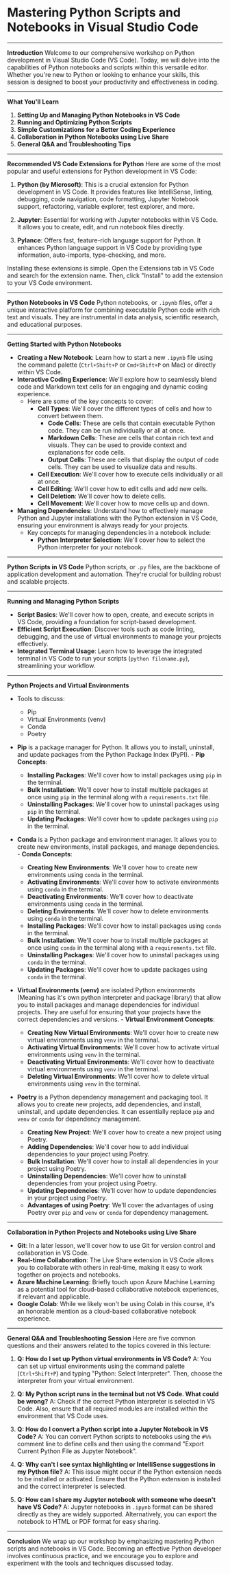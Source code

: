 # Mastering Python Scripts and Notebooks in Visual Studio Code

---

**Introduction**
Welcome to our comprehensive workshop on Python development in Visual Studio Code (VS Code). Today, we will delve into the capabilities of Python notebooks and scripts within this versatile editor. Whether you're new to Python or looking to enhance your skills, this session is designed to boost your productivity and effectiveness in coding.

---

**What You'll Learn**
1. **Setting Up and Managing Python Notebooks in VS Code**
2. **Running and Optimizing Python Scripts**
3. **Simple Customizations for a Better Coding Experience**
4. **Collaboration in Python Notebooks using Live Share**
5. **General Q&A and Troubleshooting Tips**

---
**Recommended VS Code Extensions for Python**
Here are some of the most popular and useful extensions for Python development in VS Code:

1. **Python (by Microsoft)**: This is a crucial extension for Python development in VS Code. It provides features like IntelliSense, linting, debugging, code navigation, code formatting, Jupyter Notebook support, refactoring, variable explorer, test explorer, and more.

2. **Jupyter**: Essential for working with Jupyter notebooks within VS Code. It allows you to create, edit, and run notebook files directly.

3. **Pylance**: Offers fast, feature-rich language support for Python. It enhances Python language support in VS Code by providing type information, auto-imports, type-checking, and more.

Installing these extensions is simple. Open the Extensions tab in VS Code and search for the extension name. Then, click "Install" to add the extension to your VS Code environment.

---

**Python Notebooks in VS Code**
Python notebooks, or `.ipynb` files, offer a unique interactive platform for combining executable Python code with rich text and visuals. They are instrumental in data analysis, scientific research, and educational purposes.

---

**Getting Started with Python Notebooks**
- **Creating a New Notebook**: Learn how to start a new `.ipynb` file using the command palette (`Ctrl+Shift+P` or `Cmd+Shift+P` on Mac) or directly within VS Code.
- **Interactive Coding Experience**: We'll explore how to seamlessly blend code and Markdown text cells for an engaging and dynamic coding experience.
  - Here are some of the key concepts to cover:
    - **Cell Types**: We'll cover the different types of cells and how to convert between them.
      - **Code Cells**: These are cells that contain executable Python code. They can be run individually or all at once.
      - **Markdown Cells**: These are cells that contain rich text and visuals. They can be used to provide context and explanations for code cells.
      - **Output Cells**: These are cells that display the output of code cells. They can be used to visualize data and results.
    - **Cell Execution**: We'll cover how to execute cells individually or all at once.
    - **Cell Editing**: We'll cover how to edit cells and add new cells.
    - **Cell Deletion**: We'll cover how to delete cells.
    - **Cell Movement**: We'll cover how to move cells up and down.
- **Managing Dependencies**: Understand how to effectively manage Python and Jupyter installations with the Python extension in VS Code, ensuring your environment is always ready for your projects.
  - Key concepts for managing dependencies in a notebook include:
    - **Python Interpreter Selection**: We'll cover how to select the Python interpreter for your notebook.


---

**Python Scripts in VS Code**
Python scripts, or `.py` files, are the backbone of application development and automation. They're crucial for building robust and scalable projects.

---

**Running and Managing Python Scripts**
- **Script Basics**: We'll cover how to open, create, and execute scripts in VS Code, providing a foundation for script-based development.
- **Efficient Script Execution**: Discover tools such as code linting, debugging, and the use of virtual environments to manage your projects effectively.
- **Integrated Terminal Usage**: Learn how to leverage the integrated terminal in VS Code to run your scripts (`python filename.py`), streamlining your workflow.

---

**Python Projects and Virtual Environments**
   - Tools to discuss:
     - Pip
     - Virtual Environments (venv)
     - Conda
     - Poetry
   
   - **Pip** is a package manager for Python. It allows you to install, uninstall, and update packages from the Python Package Index (PyPI).
    - **Pip Concepts**:
      - **Installing Packages**: We'll cover how to install packages using `pip` in the terminal.
      - **Bulk Installation**: We'll cover how to install multiple packages at once using `pip` in the terminal along with a `requirements.txt` file.
      - **Uninstalling Packages**: We'll cover how to uninstall packages using `pip` in the terminal.
      - **Updating Packages**: We'll cover how to update packages using `pip` in the terminal.
   
   - **Conda** is a Python package and environment manager. It allows you to create new environments, install packages, and manage dependencies.
    - **Conda Concepts**:
      - **Creating New Environments**: We'll cover how to create new environments using `conda` in the terminal.
      - **Activating Environments**: We'll cover how to activate environments using `conda` in the terminal.
      - **Deactivating Environments**: We'll cover how to deactivate environments using `conda` in the terminal.
      - **Deleting Environments**: We'll cover how to delete environments using `conda` in the terminal.
      - **Installing Packages**: We'll cover how to install packages using `conda` in the terminal.
      - **Bulk Installation**: We'll cover how to install multiple packages at once using `conda` in the terminal along with a `requirements.txt` file.
      - **Uninstalling Packages**: We'll cover how to uninstall packages using `conda` in the terminal.
      - **Updating Packages**: We'll cover how to update packages using `conda` in the terminal.
    
   - **Virtual Environments (venv)** are isolated Python environments (Meaning has it's own python interpreter and package library) that allow you to install packages and manage dependencies for individual projects. They are useful for ensuring that your projects have the correct dependencies and versions.
    - **Virtual Environment Concepts**:
      - **Creating New Virtual Environments**: We'll cover how to create new virtual environments using `venv` in the terminal.
      - **Activating Virtual Environments**: We'll cover how to activate virtual environments using `venv` in the terminal.
      - **Deactivating Virtual Environments**: We'll cover how to deactivate virtual environments using `venv` in the terminal.
      - **Deleting Virtual Environments**: We'll cover how to delete virtual environments using `venv` in the terminal.
   
   - **Poetry** is a Python dependency management and packaging tool. It allows you to create new projects, add dependencies, and install, uninstall, and update dependencies. It can essentially replace `pip` and `venv` or `conda` for dependency management.
      - **Creating New Project**: We'll cover how to create a new project using Poetry.
      - **Adding Dependencies**: We'll cover how to add individual dependencies to your project using Poetry.
      - **Bulk Installation**: We'll cover how to install all dependencies in your project using Poetry.
      - **Uninstalling Dependencies**: We'll cover how to uninstall dependencies from your project using Poetry.
      - **Updating Dependencies**: We'll cover how to update dependencies in your project using Poetry.
      - **Advantages of using Poetry**: We'll cover the advantages of using Poetry over `pip` and `venv` or `conda` for dependency management.

---

**Collaboration in Python Projects and Notebooks using Live Share**
- **Git**: In a later lesson, we'll cover how to use Git for version control and collaboration in VS Code.
- **Real-time Collaboration**: The Live Share extension in VS Code allows you to collaborate with others in real-time, making it easy to work together on projects and notebooks.
- **Azure Machine Learning**: Briefly touch upon Azure Machine Learning as a potential tool for cloud-based collaborative notebook experiences, if relevant and applicable.
- **Google Colab**: While we likely won't be using Colab in this course, it's an honorable mention as a cloud-based collaborative notebook experience.

---

**General Q&A and Troubleshooting Session**
Here are five common questions and their answers related to the topics covered in this lecture:

1. **Q: How do I set up Python virtual environments in VS Code?**
   A: You can set up virtual environments using the command palette (`Ctrl+Shift+P`) and typing "Python: Select Interpreter". Then, choose the interpreter from your virtual environment.

2. **Q: My Python script runs in the terminal but not VS Code. What could be wrong?**
   A: Check if the correct Python interpreter is selected in VS Code. Also, ensure that all required modules are installed within the environment that VS Code uses.

3. **Q: How do I convert a Python script into a Jupyter Notebook in VS Code?**
   A: You can convert Python scripts to notebooks using the `#%%` comment line to define cells and then using the command "Export Current Python File as Jupyter Notebook".

4. **Q: Why can't I see syntax highlighting or IntelliSense suggestions in my Python file?**
   A: This issue might occur if the Python extension needs to be installed or activated. Ensure that the Python extension is installed and the correct interpreter is selected.

5. **Q: How can I share my Jupyter notebook with someone who doesn't have VS Code?**
   A: Jupyter notebooks in `.ipynb` format can be shared directly as they are widely supported. Alternatively, you can export the notebook to HTML or PDF format for easy sharing.

---

**Conclusion**
We wrap up our workshop by emphasizing mastering Python scripts and notebooks in VS Code. Becoming an effective Python developer involves continuous practice, and we encourage you to explore and experiment with the tools and techniques discussed today.
